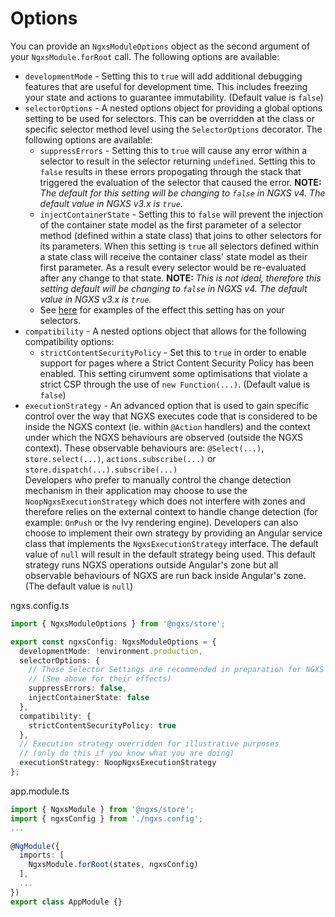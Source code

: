 # Options

You can provide an `NgxsModuleOptions` object as the second argument of your `NgxsModule.forRoot` call. The following options are available:

- `developmentMode` - Setting this to `true` will add additional debugging features that are useful for development time. This includes freezing your state and actions to guarantee immutability. (Default value is `false`)
- `selectorOptions` - A nested options object for providing a global options setting to be used for selectors. This can be overridden at the class or specific selector method level using the `SelectorOptions` decorator. The following options are available:
  - `suppressErrors` - Setting this to `true` will cause any error within a selector to result in the selector returning `undefined`. Setting this to `false` results in these errors propogating through the stack that triggered the evaluation of the selector that caused the error. **NOTE:** *The default for this setting will be changing to `false` in NGXS v4. The default value in NGXS v3.x is `true`.*
  - `injectContainerState` - Setting this to `false` will prevent the injection of the container state model as the first parameter of a selector method (defined within a state class) that joins to other selectors for its parameters. When this setting is `true` all selectors defined within a state class will receive the container class' state model as their first parameter. As a result every selector would be re-evaluated after any change to that state. **NOTE:** *This is not ideal, therefore this setting default will be changing to `false` in NGXS v4. The default value in NGXS v3.x is `true`.*
  - See [here](../concepts/select.md#joining-selectors) for examples of the effect this setting has on your selectors.
- `compatibility` - A nested options object that allows for the following compatibility options:
  - `strictContentSecurityPolicy` - Set this to `true` in order to enable support for pages where a Strict Content Security Policy has been enabled. This setting cirumvent some optimisations that violate a strict CSP through the use of `new Function(...)`. (Default value is `false`)
- `executionStrategy` - An advanced option that is used to gain specific control over the way that NGXS executes code that is considered to be inside the NGXS context (ie. within `@Action` handlers) and the context under which the NGXS behaviours are observed (outside the NGXS context). These observable behaviours are: `@Select(...)`, `store.select(...)`, `actions.subscribe(...)` or `store.dispatch(...).subscribe(...)`  
  Developers who prefer to manually control the change detection mechanism in their application may choose to use the `NoopNgxsExecutionStrategy` which does not interfere with zones and therefore relies on the external context to handle change detection (for example: `OnPush` or the Ivy rendering engine). Developers can also choose to implement their own strategy by providing an Angular service class that implements the `NgxsExecutionStrategy` interface. The default value of `null` will result in the default strategy being used. This default strategy runs NGXS operations outside Angular's zone but all observable behaviours of NGXS are run back inside Angular's zone. (The default value is `null`)

ngxs.config.ts

```ts
import { NgxsModuleOptions } from '@ngxs/store';

export const ngxsConfig: NgxsModuleOptions = {
  developmentMode: !environment.production,
  selectorOptions: {
    // These Selector Settings are recommended in preparation for NGXS v4
    // (See above for their effects)
    suppressErrors: false, 
    injectContainerState: false
  },
  compatibility: {
    strictContentSecurityPolicy: true
  },
  // Execution strategy overridden for illustrative purposes 
  // (only do this if you know what you are doing)
  executionStrategy: NoopNgxsExecutionStrategy
};
```

app.module.ts

```ts
import { NgxsModule } from '@ngxs/store';
import { ngxsConfig } from './ngxs.config';
...

@NgModule({
  imports: [
    NgxsModule.forRoot(states, ngxsConfig)
  ],
  ...
})
export class AppModule {}
```
